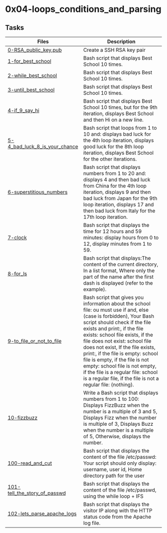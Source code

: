#   0x04-loops_conditions_and_parsing
## Tasks
Files | Description
----- | -----------
[0-RSA_public_key.pub](./0-RSA_public_key.pub) | Create a SSH RSA key pair
[1-for_best_school](./1-for_best_school) |  Bash script that displays Best School 10 times.
[2-while_best_school](./2-while_best_school) | Bash script that displays Best School 10 times.
[3-until_best_school](./3-until_best_school) | Bash script that displays Best School 10 times.
[4-if_9_say_hi](./4-if_9_say_hi) | Bash script that displays Best School 10 times, but for the 9th iteration, displays Best School and then Hi on a new line.
[5-4_bad_luck_8_is_your_chance](./5-4_bad_luck_8_is_your_chance) | Bash script that loops from 1 to 10 and:     displays bad luck for the 4th loop iteration, displays good luck for the 8th loop iteration, displays Best School for the other iterations.
[6-superstitious_numbers](./6-superstitious_numbers) | Bash script that displays numbers from 1 to 20 and: displays 4 and then bad luck from China for the 4th loop iteration, displays 9 and then bad luck from Japan for the 9th loop iteration, displays 17 and then bad luck from Italy for the 17th loop iteration.
[7-clock](./7-clock) | Bash script that displays the time for 12 hours and 59 minutes: display hours from 0 to 12, display minutes from 1 to 59.
[8-for_ls](./8-for_ls) | Bash script that displays:The content of the current directory, In a list format, Where only the part of the name after the first dash is displayed (refer to the example).
[9-to_file_or_not_to_file](./9-to_file_or_not_to_file) |  Bash script that gives you information about the school file: ou must use if and, else (case is forbidden), Your Bash script should check if the file exists and print:, if the file exists: school file exists, if the file does not exist: school file does not exist, If the file exists, print:, if the file is empty: school file is empty, if the file is not empty: school file is not empty, if the file is a regular file: school is a regular file, if the file is not a regular file: (nothing).
[10-fizzbuzz](./10-fizzbuzz) | Write a Bash script that displays numbers from 1 to 100: Displays FizzBuzz when the number is a multiple of 3 and 5, Displays Fizz when the number is multiple of 3, Displays Buzz when the number is a multiple of 5, Otherwise, displays the number.
[100-read_and_cut](./100-read_and_cut) | Bash script that displays the content of the file /etc/passwd: Your script should only display: username, user id, Home directory path for the user
[101-tell_the_story_of_passwd](./101-tell_the_story_of_passwd) | Bash script that displays the content of the file /etc/passwd, using the while loop + IFS
[102-lets_parse_apache_logs](./102-lets_parse_apache_logs) | Bash script that displays the visitor IP along with the HTTP status code from the Apache log file.
